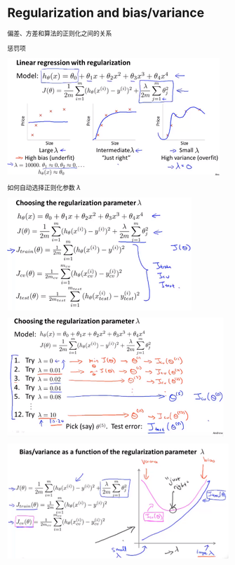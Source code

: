 # Regularization and bias/variance

偏差、方差和算法的正则化之间的关系

惩罚项

![1620614036370](..\image\1620614036370.png)



如何自动选择正则化参数 $\lambda$

![1620614239260](..\image\1620614239260.png)



![1620614483420](..\image\1620614483420.png)



![1620614787565](..\image\1620614787565.png)